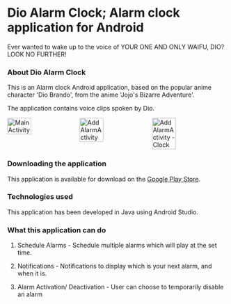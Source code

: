 # Dio Alarm Clock; Alarm clock application for Android

Ever wanted to wake up to the voice of YOUR ONE AND ONLY WAIFU, DIO? LOOK NO FURTHER!

### About Dio Alarm Clock
This is an Alarm clock Android application, based on the popular anime character 'Dio Brando', from the anime 'Jojo's Bizarre Adventure'.

The application contains voice clips spoken by Dio.

<div style = "display:flex;">
<img alt="MainActivity" src="/APPIMAGES/mainScreen.png" width="33%">
<img alt="AddAlarmActivity" src="/APPIMAGES/textMessageActivity.png" width="33%">
<img alt="AddAlarmActivity - Clock" src="/APPIMAGES/setting.png" width="33%">
</div>

### Downloading the application

This application is available for download on the [Google Play Store](https://play.google.com/store/apps/details?id=com.alarm.dio.kyoudai.dioalarmclock). 

### Technologies used

This application has been developed in Java using Android Studio.

### What this application can do

1. Schedule Alarms - Schedule multiple alarms which will play at the set time.

2. Notifications - Notifications to display which is your next alarm, and when it is.

3. Alarm Activation/ Deactivation - User can choose to temporarily disable an alarm






